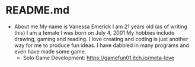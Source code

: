 # README.md

- About me
  My name is Vanessa Emerick
  I am 21 years old (as of writing this)
  I am a female
  I was born on July 4, 2001
  My hobbies include drawing, gaming and reading.
  I love creating and coding is just another way for me to produce fun ideas.
  I have dabbled in many programs and even have made some game.
    - Solo Game Development: https://gamefun01.itch.io/meta-love
